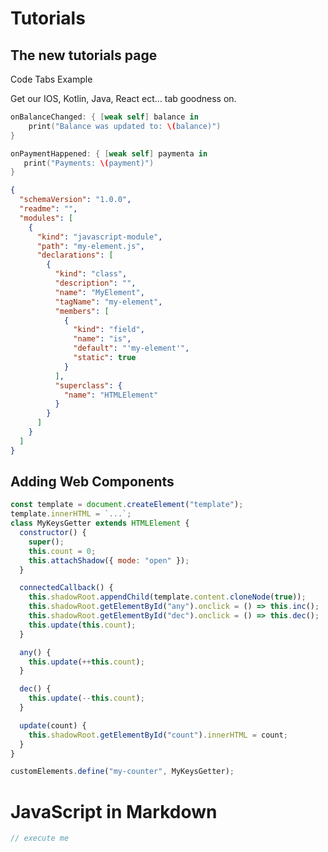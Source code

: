 # Tutorials

## The new tutorials page

Code Tabs Example

Get our IOS, Kotlin, Java, React ect... tab goodness on.

<code-tabs default-tab="kin-thing.swift">

```swift tab kin-thing.swift
onBalanceChanged: { [weak self] balance in
    print("Balance was updated to: \(balance)")
}

onPaymentHappened: { [weak self] paymenta in
   print("Payments: \(payment)")
}
```

```json tab custom-elements.json
{
  "schemaVersion": "1.0.0",
  "readme": "",
  "modules": [
    {
      "kind": "javascript-module",
      "path": "my-element.js",
      "declarations": [
        {
          "kind": "class",
          "description": "",
          "name": "MyElement",
          "tagName": "my-element",
          "members": [
            {
              "kind": "field",
              "name": "is",
              "default": "'my-element'",
              "static": true
            }
          ],
          "superclass": {
            "name": "HTMLElement"
          }
        }
      ]
    }
  ]
}
```

</code-tabs>

## Adding Web Components

```js wcd ZCUsvyx06Au5j0yZzgG7 src/index.js
const template = document.createElement("template");
template.innerHTML = `...`;
class MyKeysGetter extends HTMLElement {
  constructor() {
    super();
    this.count = 0;
    this.attachShadow({ mode: "open" });
  }

  connectedCallback() {
    this.shadowRoot.appendChild(template.content.cloneNode(true));
    this.shadowRoot.getElementById("any").onclick = () => this.inc();
    this.shadowRoot.getElementById("dec").onclick = () => this.dec();
    this.update(this.count);
  }

  any() {
    this.update(++this.count);
  }

  dec() {
    this.update(--this.count);
  }

  update(count) {
    this.shadowRoot.getElementById("count").innerHTML = count;
  }
}

customElements.define("my-counter", MyKeysGetter);
```

# JavaScript in Markdown

```js script
// execute me
```

<!-- ```js script
import "magic-reveal/magic-reveal.js";
```

<magic-reveal>

This text will get magically revealed.

I can **still** use Markdown as long as there is an empty line
between the opening/closing tags and my text.

</magic-reveal> -->
